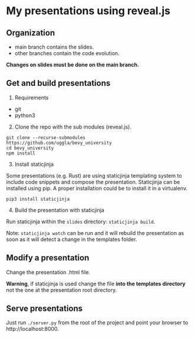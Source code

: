 # My presentations using reveal.js

## Organization

- main branch contains the slides.
- other branches contain the code evolution.

**Changes on slides must be done on the main branch.**

## Get and build presentations

1. Requirements

- git
- python3

2. Clone the repo with the sub modules (reveal.js).

```
git clone --recurse-submodules https://github.com/uggla/bevy_university
cd bevy_university
npm install
```

3. Install staticjinja

Some presentations (e.g. Rust) are using staticjinja templating system to include code snippets and compose the presentation.
Staticjinja can be installed using pip. A proper installation could be to install it in a virtualenv.

```
pip3 install staticjinja
```

4. Build the presentation with staticjinja

Run staticjinja within the `slides` directory: `staticjinja build`.

Note: `staticjinja watch` can be run and it will rebuild the presentation as soon as it will detect a change in the templates folder.

## Modify a presentation

Change the presentation .html file.

**Warning**, if staticjinja is used change the file **into the templates directory** not the one at the presentation root directory.

## Serve presentations

Just run `./server.py` from the root of the project and point your browser to http://localhost:8000.
